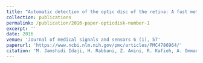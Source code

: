 ```yaml
---
title: "Automatic detection of the optic disc of the retina: A fast method"
collection: publications
permalink: /publication/2016-paper-opticdisk-number-1
excerpt: ''
date: 2016
venue: 'Journal of medical signals and sensors 6 (1), 57'
paperurl: 'https://www.ncbi.nlm.nih.gov/pmc/articles/PMC4786964/'
citation: 'M. Jamshidi Idaji, H. Rabbani, Z. Amini, R. Kafieh, A. Ommani, V. Lakshminarayanan,(2016), "Automatic detection of the optic disc of the retina: A fast method", Journal of medical signals and sensors 6 (1), 57'
---
```


